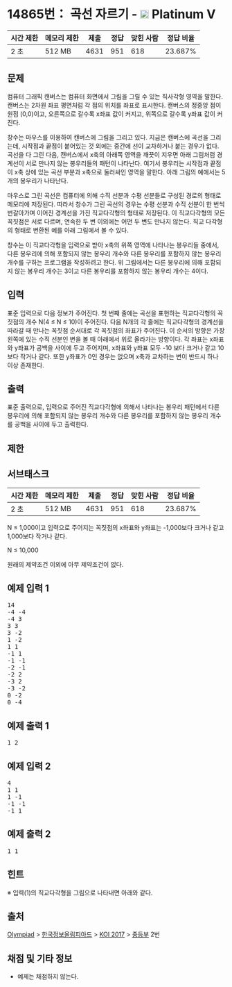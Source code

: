 # 14865번： 곡선 자르기 - <img src="https://static.solved.ac/tier_small/16.svg" style="height:20px" /> Platinum V



| 시간 제한 | 메모리 제한 | 제출 | 정답 | 맞힌 사람 | 정답 비율 |
| --- | --- | --- | --- | --- | --- |
| 2 초 | 512 MB | 4631 | 951 | 618 | 23.687% |
## 문제

컴퓨터 그래픽 캔버스는 컴퓨터 화면에서 그림을 그릴 수 있는 직사각형 영역을 말한다. 캔버스는 2차원 좌표 평면처럼 각 점의 위치를 좌표로 표시한다. 캔버스의 정중앙 점이 원점 (0,0)이고, 오른쪽으로 갈수록 x좌표 값이 커지고, 위쪽으로 갈수록 y좌표 값이 커진다.

창수는 마우스를 이용하여 캔버스에 그림을 그리고 있다. 지금은 캔버스에 곡선을 그리는데, 시작점과 끝점이 붙어있는 것 외에는 중간에 선이 교차하거나 붙는 경우가 없다. 곡선을 다 그린 다음, 캔버스에서 x축의 아래쪽 영역을 깨끗이 지우면 아래 그림처럼 경계선이 서로 만나지 않는 봉우리들의 패턴이 나타난다. 여기서 봉우리는 시작점과 끝점이 x축 상에 있는 곡선 부분과 x축으로 둘러싸인 영역을 말한다. 아래 그림의 예에서는 5개의 봉우리가 나타난다.



마우스로 그린 곡선은 컴퓨터에 의해 수직 선분과 수평 선분들로 구성된 경로의 형태로 메모리에 저장된다. 따라서 창수가 그린 곡선의 경우는 수평 선분과 수직 선분이 한 번씩 번갈아가며 이어진 경계선을 가진 직교다각형의 형태로 저장된다. 이 직교다각형의 모든 꼭짓점은 서로 다르며, 연속한 두 변 이외에는 어떤 두 변도 만나지 않는다. 직교 다각형의 형태로 변환된 예를 아래 그림에서 볼 수 있다.



창수는 이 직교다각형을 입력으로 받아 x축의 위쪽 영역에 나타나는 봉우리들 중에서, 다른 봉우리에 의해 포함되지 않는 봉우리 개수와 다른 봉우리를 포함하지 않는 봉우리 개수를 구하는 프로그램을 작성하려고 한다. 위 그림에서는 다른 봉우리에 의해 포함되지 않는 봉우리 개수는 3이고 다른 봉우리를 포함하지 않는 봉우리 개수는 4이다.

## 입력

표준 입력으로 다음 정보가 주어진다. 첫 번째 줄에는 곡선을 표현하는 직교다각형의 꼭짓점의 개수 N(4 ≤ N ≤ 10)이 주어진다. 다음 N개의 각 줄에는 직교다각형의 경계선을 따라갈 때 만나는 꼭짓점 순서대로 각 꼭짓점의 좌표가 주어진다. 이 순서의 방향은 가장 왼쪽에 있는 수직 선분인 변을 볼 때 아래에서 위로 올라가는 방향이다. 각 좌표는 x좌표와 y좌표가 공백을 사이에 두고 주어지며, x좌표와 y좌표 모두 -10 보다 크거나 같고 10보다 작거나 같다. 또한 y좌표가 0인 경우는 없으며 x축과 교차하는 변이 반드시 하나 이상 존재한다.

## 출력

표준 출력으로, 입력으로 주어진 직교다각형에 의해서 나타나는 봉우리 패턴에서 다른 봉우리에 의해 포함되지 않는 봉우리 개수와 다른 봉우리를 포함하지 않는 봉우리 개수를 공백을 사이에 두고 출력한다.

## 제한

## 서브태스크

| 시간 제한 | 메모리 제한 | 제출 | 정답 | 맞힌 사람 | 정답 비율 |
| --- | --- | --- | --- | --- | --- |
| 2 초 | 512 MB | 4631 | 951 | 618 | 23.687% |
N ≤ 1,000이고 입력으로 주어지는 꼭짓점의 x좌표와 y좌표는 -1,000보다 크거나 같고 1,000보다 작거나 같다.

N ≤ 10,000

원래의 제약조건 이외에 아무 제약조건이 없다.

## 예제 입력 1

<pre>14
-4 -4
-4 3
3 3
3 -2
1 -2
1 1
-1 1
-1 -1
-2 -1
-2 2
-3 2
-3 -2
0 -2
0 -4
</pre>
## 예제 출력 1

<pre>1 2
</pre>
## 예제 입력 2

<pre>4
1 1
1 -1
-1 -1
-1 1
</pre>
## 예제 출력 2

<pre>1 1
</pre>
## 힌트

※ 입력(1)의 직교다각형을 그림으로 나타내면 아래와 같다.



## 출처

[Olympiad](/category/2) > [한국정보올림피아드](/category/55) > [KOI 2017](/category/405) > [중등부](/category/detail/1774) 2번

## 채점 및 기타 정보

- 예제는 채점하지 않는다.
